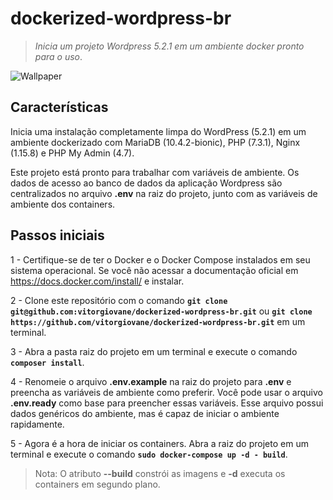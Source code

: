 # dockerized-wordpress-br

> *Inicia um projeto Wordpress 5.2.1 em um ambiente docker pronto para o uso*.
  
![Wallpaper](https://user-images.githubusercontent.com/5404361/58446008-60af4780-80d5-11e9-94c3-bdd978b43893.png)


## Características
Inicia uma instalação completamente limpa do WordPress (5.2.1) em um ambiente dockerizado com MariaDB (10.4.2-bionic), PHP (7.3.1), Nginx (1.15.8) e PHP My Admin (4.7).

Este projeto está pronto para trabalhar com variáveis de ambiente. Os dados de acesso ao banco de dados da aplicação Wordpress são centralizados no arquivo **.env** na raiz do projeto, junto com as variáveis de ambiente dos containers.

## Passos iniciais
1 - Certifique-se de ter o Docker e o Docker Compose instalados em seu sistema operacional. Se você não acessar a documentação oficial em https://docs.docker.com/install/ e instalar.

2 - Clone este repositório com o comando **`git clone git@github.com:vitorgiovane/dockerized-wordpress-br.git`** ou **`git clone https://github.com/vitorgiovane/dockerized-wordpress-br.git`** em um terminal.

3 - Abra a pasta raiz do projeto em um terminal e execute o comando **`composer install`**.

4 - Renomeie o arquivo **.env.example** na raiz do projeto para **.env** e preencha as variáveis de ambiente como preferir. Você pode usar o arquivo **.env.ready** como base para preencher essas variáveis. Esse arquivo possui dados genéricos do ambiente, mas é capaz de iniciar o ambiente rapidamente.

5 - Agora é a hora de iniciar os containers. Abra a raiz do projeto em um terminal e execute o comando **`sudo docker-compose up -d - build`**.

> Nota: O atributo **--build** constrói as imagens e **-d** executa os containers em segundo plano.
